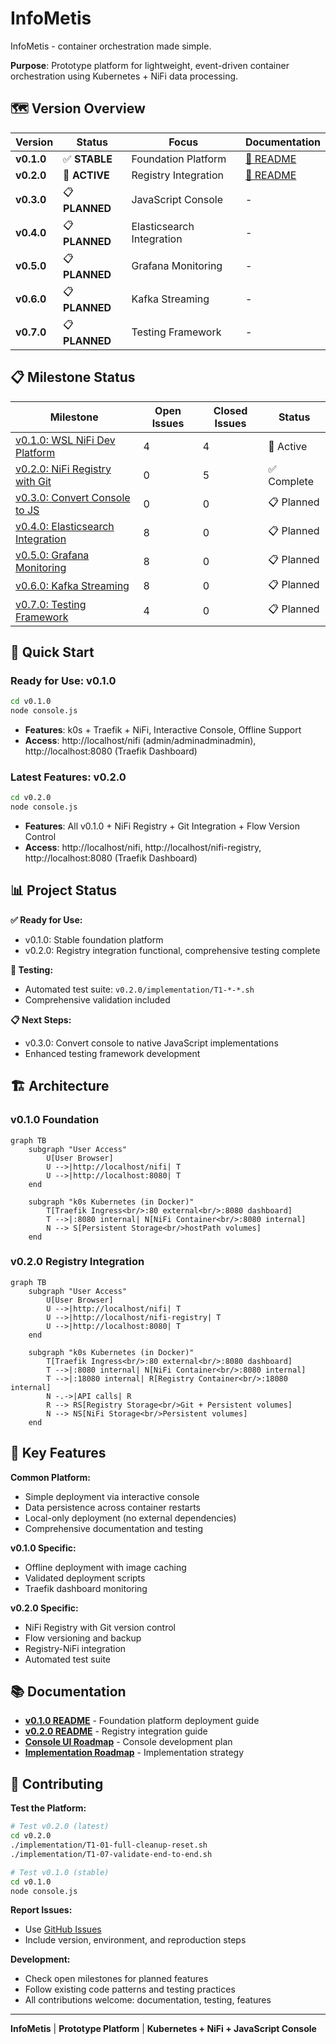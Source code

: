 # InfoMetis

InfoMetis - container orchestration made simple.

**Purpose**: Prototype platform for lightweight, event-driven container orchestration using Kubernetes + NiFi data processing.

## 🗺️ Version Overview

| Version | Status | Focus | Documentation |
|---------|--------|-------|---------------|
| **v0.1.0** | ✅ **STABLE** | Foundation Platform | [📖 README](v0.1.0/README.md) |
| **v0.2.0** | 🚧 **ACTIVE** | Registry Integration | [📖 README](v0.2.0/README.md) |
| **v0.3.0** | 📋 **PLANNED** | JavaScript Console | - |
| **v0.4.0** | 📋 **PLANNED** | Elasticsearch Integration | - |
| **v0.5.0** | 📋 **PLANNED** | Grafana Monitoring | - |
| **v0.6.0** | 📋 **PLANNED** | Kafka Streaming | - |
| **v0.7.0** | 📋 **PLANNED** | Testing Framework | - |

## 📋 Milestone Status

| Milestone | Open Issues | Closed Issues | Status |
|-----------|-------------|---------------|---------|
| [v0.1.0: WSL NiFi Dev Platform](https://github.com/infometish/InfoMetis/milestone/1) | 4 | 4 | 🚧 Active |
| [v0.2.0: NiFi Registry with Git](https://github.com/infometish/InfoMetis/milestone/2) | 0 | 5 | ✅ Complete |
| [v0.3.0: Convert Console to JS](https://github.com/infometish/InfoMetis/milestone/6) | 0 | 0 | 📋 Planned |
| [v0.4.0: Elasticsearch Integration](https://github.com/infometish/InfoMetis/milestone/3) | 8 | 0 | 📋 Planned |
| [v0.5.0: Grafana Monitoring](https://github.com/infometish/InfoMetis/milestone/5) | 8 | 0 | 📋 Planned |
| [v0.6.0: Kafka Streaming](https://github.com/infometish/InfoMetis/milestone/4) | 8 | 0 | 📋 Planned |
| [v0.7.0: Testing Framework](https://github.com/infometish/InfoMetis/milestone/7) | 4 | 0 | 📋 Planned |

## 🚀 Quick Start

### Ready for Use: v0.1.0
```bash
cd v0.1.0
node console.js
```
- **Features**: k0s + Traefik + NiFi, Interactive Console, Offline Support
- **Access**: http://localhost/nifi (admin/adminadminadmin), http://localhost:8080 (Traefik Dashboard)

### Latest Features: v0.2.0  
```bash
cd v0.2.0
node console.js
```
- **Features**: All v0.1.0 + NiFi Registry + Git Integration + Flow Version Control
- **Access**: http://localhost/nifi, http://localhost/nifi-registry, http://localhost:8080 (Traefik Dashboard)

## 📊 Project Status

**✅ Ready for Use:**
- v0.1.0: Stable foundation platform
- v0.2.0: Registry integration functional, comprehensive testing complete

**🧪 Testing:**
- Automated test suite: `v0.2.0/implementation/T1-*-*.sh` 
- Comprehensive validation included

**📋 Next Steps:**
- v0.3.0: Convert console to native JavaScript implementations
- Enhanced testing framework development

## 🏗️ Architecture

### v0.1.0 Foundation
```mermaid
graph TB
    subgraph "User Access"
        U[User Browser]
        U -->|http://localhost/nifi| T
        U -->|http://localhost:8080| T
    end
    
    subgraph "k0s Kubernetes (in Docker)"
        T[Traefik Ingress<br/>:80 external<br/>:8080 dashboard]
        T -->|:8080 internal| N[NiFi Container<br/>:8080 internal]
        N --> S[Persistent Storage<br/>hostPath volumes]
    end
```

### v0.2.0 Registry Integration  
```mermaid
graph TB
    subgraph "User Access"
        U[User Browser]
        U -->|http://localhost/nifi| T
        U -->|http://localhost/nifi-registry| T
        U -->|http://localhost:8080| T
    end
    
    subgraph "k0s Kubernetes (in Docker)"
        T[Traefik Ingress<br/>:80 external<br/>:8080 dashboard]
        T -->|:8080 internal| N[NiFi Container<br/>:8080 internal]
        T -->|:18080 internal| R[Registry Container<br/>:18080 internal]
        N -.->|API calls| R
        R --> RS[Registry Storage<br/>Git + Persistent volumes]
        N --> NS[NiFi Storage<br/>Persistent volumes]
    end
```

## 🔧 Key Features

**Common Platform:**
- Simple deployment via interactive console
- Data persistence across container restarts  
- Local-only deployment (no external dependencies)
- Comprehensive documentation and testing

**v0.1.0 Specific:**
- Offline deployment with image caching
- Validated deployment scripts
- Traefik dashboard monitoring

**v0.2.0 Specific:**
- NiFi Registry with Git version control
- Flow versioning and backup
- Registry-NiFi integration
- Automated test suite

## 📚 Documentation

- **[v0.1.0 README](v0.1.0/README.md)** - Foundation platform deployment guide
- **[v0.2.0 README](v0.2.0/README.md)** - Registry integration guide  
- **[Console UI Roadmap](docs/console-ui-roadmap.md)** - Console development plan
- **[Implementation Roadmap](docs/implementation-console-roadmap.md)** - Implementation strategy

## 🤝 Contributing

**Test the Platform:**
```bash
# Test v0.2.0 (latest)
cd v0.2.0
./implementation/T1-01-full-cleanup-reset.sh
./implementation/T1-07-validate-end-to-end.sh

# Test v0.1.0 (stable)  
cd v0.1.0
node console.js
```

**Report Issues:**
- Use [GitHub Issues](https://github.com/infometish/InfoMetis/issues)
- Include version, environment, and reproduction steps

**Development:**
- Check open milestones for planned features
- Follow existing code patterns and testing practices
- All contributions welcome: documentation, testing, features

---

**InfoMetis** | **Prototype Platform** | **Kubernetes + NiFi + JavaScript Console**